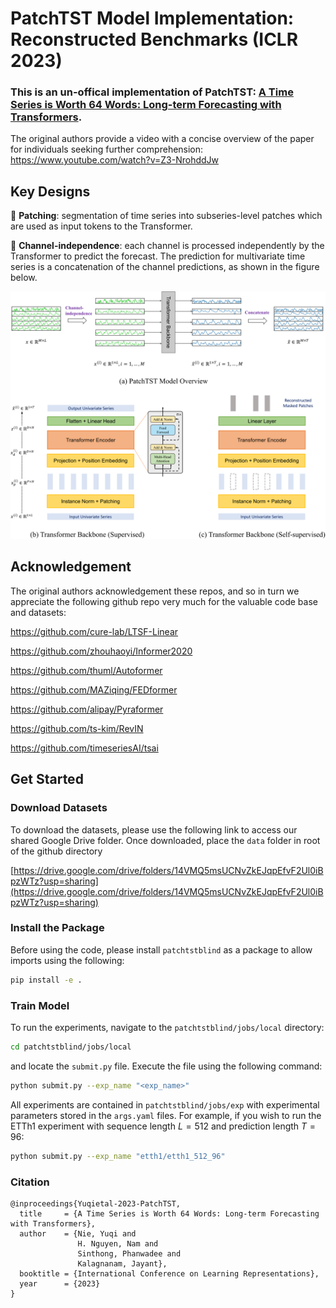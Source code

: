 # PatchTST Model Implementation: Reconstructed Benchmarks (ICLR 2023)

### This is an un-offical implementation of PatchTST: [A Time Series is Worth 64 Words: Long-term Forecasting with Transformers](https://arxiv.org/abs/2211.14730). 

The original authors provide a video with a concise overview of the paper for individuals seeking further comprehension: https://www.youtube.com/watch?v=Z3-NrohddJw


## Key Designs

:star2: **Patching**: segmentation of time series into subseries-level patches which are used as input tokens to the Transformer.

:star2: **Channel-independence**: each channel is processed independently by the Transformer to predict the forecast. The prediction for multivariate time series is a concatenation of the channel predictions, as shown in the figure below.

![alt text](https://github.com/xmootoo/patchtstblind/blob/main/assets/model.png)

## Acknowledgement

The original authors acknowledgement these repos, and so in turn we appreciate the following github repo very much for the valuable code base and datasets:

https://github.com/cure-lab/LTSF-Linear

https://github.com/zhouhaoyi/Informer2020

https://github.com/thuml/Autoformer

https://github.com/MAZiqing/FEDformer

https://github.com/alipay/Pyraformer

https://github.com/ts-kim/RevIN

https://github.com/timeseriesAI/tsai


## Get Started

### Download Datasets

To download the datasets, please use the following link to access our shared Google Drive folder. Once downloaded, place the `data` folder in root of the github directory

[https://drive.google.com/drive/folders/14VMQ5msUCNvZkEJqpEfvF2Ul0iBpzWTz?usp=sharing](https://drive.google.com/drive/folders/14VMQ5msUCNvZkEJqpEfvF2Ul0iBpzWTz?usp=sharing)

### Install the Package
Before using the code, please install `patchtstblind` as a package to allow imports using the following:
```bash
pip install -e .
```

### Train Model

To run the experiments, navigate to the `patchtstblind/jobs/local` directory:
```bash
cd patchtstblind/jobs/local
```
and locate the `submit.py` file. Execute the file using the following command:
```bash
python submit.py --exp_name "<exp_name>"
```
All experiments are contained in `patchtstblind/jobs/exp` with experimental parameters stored in the `args.yaml` files. For example, if you wish to run the ETTh1 experiment with sequence length $L = 512$ and prediction length $T = 96$:
```bash
python submit.py --exp_name "etth1/etth1_512_96"
```

### Citation 

```
@inproceedings{Yuqietal-2023-PatchTST,
  title     = {A Time Series is Worth 64 Words: Long-term Forecasting with Transformers},
  author    = {Nie, Yuqi and
               H. Nguyen, Nam and
               Sinthong, Phanwadee and 
               Kalagnanam, Jayant},
  booktitle = {International Conference on Learning Representations},
  year      = {2023}
}
```
